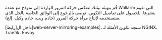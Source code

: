 قُم بتهيئة بيئتك لتعكس حركة المرور الواردة إلى نموذج مع عقدة Wallarm التي تقوم بنشرها. للحصول على تفاصيل التكوين، نوصي بالرجوع إلى الوثائق الخاصة بالحل الذي ستستخدمه لإنتاج مرآة حركة المرور (خادم ويب، خادم وكيل، إلخ).

داخل ال[رابط][web-server-mirroring-examples]، ستجد تكوين الأمثلة لـ NGINX، Traefik، Envoy.